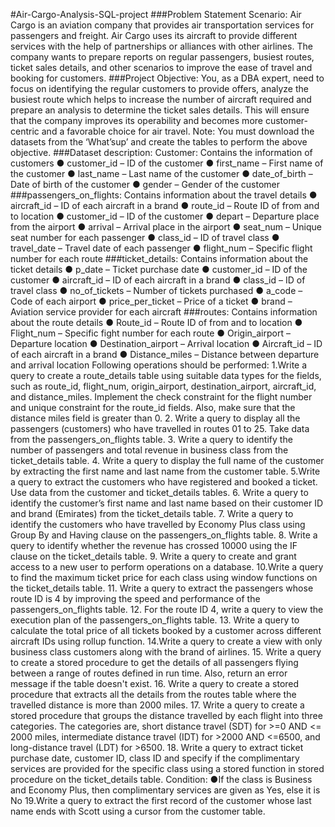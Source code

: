 #Air-Cargo-Analysis-SQL-project
###Problem Statement Scenario:
Air Cargo is an aviation company that provides air transportation services for
passengers and freight. Air Cargo uses its aircraft to provide different services with
the help of partnerships or alliances with other airlines. The company wants to
prepare reports on regular passengers, busiest routes, ticket sales details, and
other scenarios to improve the ease of travel and booking for customers.
###Project Objective:
You, as a DBA expert, need to focus on identifying the regular customers to provide offers, analyze the busiest route which helps to increase the number of aircraft required and prepare an analysis to determine the ticket sales details. This will ensure that the company improves its operability and becomes more customer-centric and a favorable choice for air travel.
Note: You must download the datasets from the ‘What’sup’ and create the tables to perform the above objective.
###Dataset description:
Customer: Contains the information of customers
● customer_id – ID of the customer
● first_name – First name of the customer
● last_name – Last name of the customer
● date_of_birth – Date of birth of the customer
● gender – Gender of the customer
###passengers_on_flights: Contains information about the travel details
● aircraft_id – ID of each aircraft in a brand
● route_id – Route ID of from and to location
● customer_id – ID of the customer
● depart – Departure place from the airport
● arrival – Arrival place in the airport
● seat_num – Unique seat number for each passenger
● class_id – ID of travel class
● travel_date – Travel date of each passenger
● flight_num – Specific flight number for each route
###ticket_details: Contains information about the ticket details
● p_date – Ticket purchase date
● customer_id – ID of the customer
● aircraft_id – ID of each aircraft in a brand
● class_id – ID of travel class
● no_of_tickets – Number of tickets purchased
● a_code – Code of each airport
● price_per_ticket – Price of a ticket
● brand – Aviation service provider for each aircraft
###routes: Contains information about the route details
● Route_id – Route ID of from and to location
● Flight_num – Specific fight number for each route
● Origin_airport – Departure location
● Destination_airport – Arrival location
● Aircraft_id – ID of each aircraft in a brand
● Distance_miles – Distance between departure and arrival location
Following operations should be performed:
1.Write a query to create a route_details table using suitable data types for the fields, such as route_id, flight_num, origin_airport, destination_airport, aircraft_id, and distance_miles. Implement the check constraint for the flight number and unique constraint for the route_id fields. Also, make sure that the distance miles field is greater than 0.
2. Write a query to display all the passengers (customers) who have travelled in routes 01 to 25. Take data from the passengers_on_flights table.
3. Write a query to identify the number of passengers and total revenue in business class from the ticket_details table.
4. Write a query to display the full name of the customer by extracting the first name and last name from the customer table.
5.Write a query to extract the customers who have registered and booked a ticket. Use data from the customer and ticket_details tables.
6. Write a query to identify the customer’s first name and last name based on their customer ID and brand (Emirates) from the ticket_details table.
7. Write a query to identify the customers who have travelled by Economy Plus class using Group By and Having clause on the passengers_on_flights table.
8. Write a query to identify whether the revenue has crossed 10000 using the IF clause on the ticket_details table.
9. Write a query to create and grant access to a new user to perform operations on a database.
10.Write a query to find the maximum ticket price for each class using window functions on the ticket_details table.
11. Write a query to extract the passengers whose route ID is 4 by improving the speed and performance of the passengers_on_flights table.
12. For the route ID 4, write a query to view the execution plan of the passengers_on_flights table.
13. Write a query to calculate the total price of all tickets booked by a customer across different aircraft IDs using rollup function.
14.Write a query to create a view with only business class customers along with the brand of airlines.
15. Write a query to create a stored procedure to get the details of all passengers flying between a range of routes defined in run time. Also, return an error message if the table doesn't exist.
16. Write a query to create a stored procedure that extracts all the details from the routes table where the travelled distance is more than 2000 miles.
17. Write a query to create a stored procedure that groups the distance travelled by each flight into three categories. The categories are, short distance travel (SDT) for >=0 AND <= 2000 miles, intermediate distance travel (IDT) for >2000 AND <=6500, and long-distance travel (LDT) for >6500. 18. Write a query to extract ticket purchase date, customer ID, class ID and specify if the complimentary services are provided for the specific class using a stored function in stored procedure on the ticket_details table.
Condition:
●If the class is Business and Economy Plus, then complimentary services are given as Yes, else it is No
19.Write a query to extract the first record of the customer whose last name ends with Scott using a cursor from the customer table.
